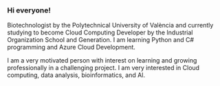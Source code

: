 ### Hi everyone!

Biotechnologist by the Polytechnical University of València and currently studying to become Cloud Computing Developer by the Industrial Organization School and Generation.
I am learning Python and C# programming and Azure Cloud Development.

I am a very motivated person with interest on learning and growing professionally in a challenging project. I am very interested in Cloud computing, data analysis, bioinformatics, and AI.
